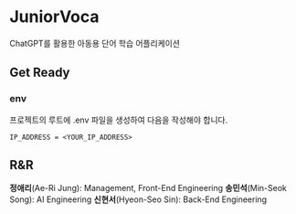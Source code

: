 # JuniorVoca
ChatGPT를 활용한 아동용 단어 학습 어플리케이션

## Get Ready

### env
프로젝트의 루트에 .env 파일을 생성하여 다음을 작성해야 합니다.

```
IP_ADDRESS = <YOUR_IP_ADDRESS>
```

## R&R
**정애리**(Ae-Ri Jung): Management, Front-End Engineering
**송민석**(Min-Seok Song): AI Engineering
**신현서**(Hyeon-Seo Sin): Back-End Engineering
